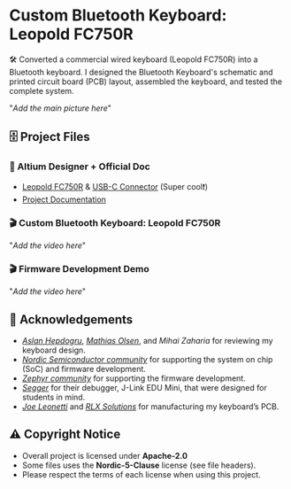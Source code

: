 # Custom Bluetooth Keyboard: Leopold FC750R

🛠️ Converted a commercial wired keyboard (Leopold FC750R) into a Bluetooth keyboard. I designed the Bluetooth Keyboard's schematic and printed circuit board (PCB) layout, assembled the keyboard, and tested the complete system. 

"*Add the main picture here*"

## 🗄️ Project Files

### 📑 Altium Designer + Official Doc
- <a href="https://personal-viewer.365.altium.com/client/index.html?feature=embed&source=85A6DA05-4A21-4D8C-ACF3-C134DFF70774&activeView=3D">Leopold FC750R</a> & <a href="https://personal-viewer.365.altium.com/client/index.html?feature=embed&source=235BD5DE-8155-44AA-9E0C-20B4551AB35A&activeView=3D">USB-C Connector</a> (Super cool❗️)
- <a href="https://docs.google.com/document/d/1T1kuHEfLhl1W9Vp5NQ1bjV8UXPvdlBXKJn0wyxQ07zg/edit?usp=sharing">Project Documentation</a>


### 🎬 Custom Bluetooth Keyboard: Leopold FC750R 

"*Add the video here*"

### 🎬 Firmware Development Demo 

"*Add the video here*"

## 💐 Acknowledgements

- <a href="https://www.linkedin.com/in/aslan-hepdogru-p-eng-7158011b/">*Aslan Hepdogru*</a>, <a href="https://www.linkedin.com/in/mathols/">*Mathias Olsen*</a>, and *Mihai Zaharia* for reviewing my keyboard design. 
- <a href="https://www.linkedin.com/company/nordic-semiconductor/">*Nordic Semiconductor community*</a> for supporting the system on chip (SoC) and firmware development.
- <a href="https://www.linkedin.com/company/the-zephyr-project/">*Zephyr community*</a> for supporting the firmware development.
-  <a href="https://www.linkedin.com/company/segger-microcontroller/">*Segger*</a> for their debugger, J-Link EDU Mini, that were designed for students in mind. 
- <a href="https://www.linkedin.com/in/joe-leonetti-b348508/">*Joe Leonetti*</a> and <a href="https://www.linkedin.com/company/rlx-solutions-inc./">*RLX Solutions*</a> for manufacturing my keyboard’s PCB. 


## ⚠️ Copyright Notice

- Overall project is licensed under **Apache-2.0**
- Some files uses the **Nordic-5-Clause** license (see file headers).
- Please respect the terms of each license when using this project.
